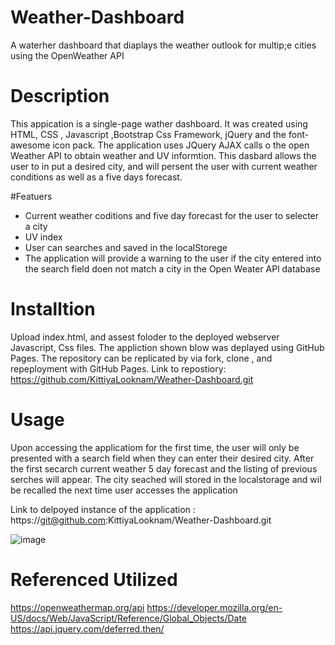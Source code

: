 # Weather-Dashboard
A waterher dashboard that diaplays the weather outlook for multip;e cities using the OpenWeather API 

# Description
This appication is a single-page wather dashboard. It was created using HTML, CSS , Javascript ,Bootstrap Css Framework, jQuery and the font-awesome icon pack. The application uses JQuery AJAX calls o the open Weather API to obtain weather and UV informtion. This dasbard allows the user to in put a desired city, and will persent the user with current weather conditions as well as a five days forecast.

#Featuers
- Current weather coditions and five day forecast for the user to selecter a city
- UV index
- User can searches and saved in the localStorege
- The application will provide a warning to the user if the city entered into the search field doen not match a city in the Open Weater APl database

# Installtion 
Upload index.html, and assest foloder to the deployed webserver Javascript, Css files.
The appliction shown blow was deplayed using GitHub Pages. The repository can be replicated by via fork, clone , and repeployment with GitHub Pages.
Link to repostiory: https://github.com/KittiyaLooknam/Weather-Dashboard.git

# Usage
Upon accessing the applicatiom for the first time, the user will only be presented with a search field when they can enter their desired city. After the first secarch current weather 5 day forecast and the listing of previous serches will appear. The city seached will stored in the localstorage and wil be recalled the next time user accesses the application

Link to delpoyed instance of the application : https://git@github.com:KittiyaLooknam/Weather-Dashboard.git

![image](https://github.com/KittiyaLooknam/Weather-Dashboard/assets/149645563/31448564-29ff-480c-903f-401cf7d7adb5)


# Referenced Utilized
https://openweathermap.org/api
https://developer.mozilla.org/en-US/docs/Web/JavaScript/Reference/Global_Objects/Date
https://api.jquery.com/deferred.then/


